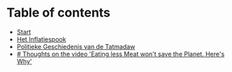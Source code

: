 # Table of contents

* [Start](README.md)
* [Het Inflatiespook](inflatiespook.md)
* [Politieke Geschiedenis van de Tatmadaw](politieke-geschiedenis-van-de-tatmadaw.md)
* [# Thoughts on the video 'Eating less Meat won't save the Planet. Here's Why'](what-ive-learned-today-meat.md)

